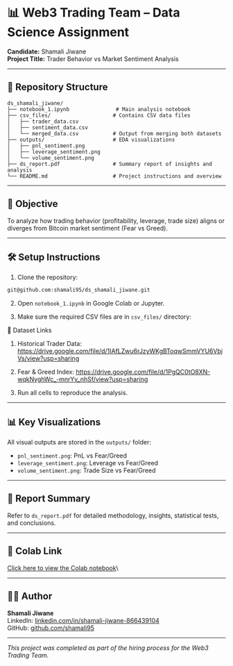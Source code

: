 # 📊 Web3 Trading Team – Data Science Assignment

**Candidate:** Shamali Jiwane\
**Project Title:** Trader Behavior vs Market Sentiment Analysis

---

## 📁 Repository Structure

```
ds_shamali_jiwane/
├── notebook_1.ipynb               # Main analysis notebook
├── csv_files/                    # Contains CSV data files
│   ├── trader_data.csv
│   ├── sentiment_data.csv
│   └── merged_data.csv           # Output from merging both datasets
├── outputs/                      # EDA visualizations
│   ├── pnl_sentiment.png
│   ├── leverage_sentiment.png
│   └── volume_sentiment.png
├── ds_report.pdf                 # Summary report of insights and analysis
└── README.md                     # Project instructions and overview
```

---

## 📌 Objective

To analyze how trading behavior (profitability, leverage, trade size) aligns or diverges from Bitcoin market sentiment (Fear vs Greed).

---

## 🛠️ Setup Instructions

1. Clone the repository:

```bash
git@github.com:shamali95/ds_shamali_jiwane.git
```

2. Open `notebook_1.ipynb` in Google Colab or Jupyter.

3. Make sure the required CSV files are in `csv_files/` directory:

📂 Dataset Links
   1. Historical Trader Data:
   https://drive.google.com/file/d/1IAfLZwu6rJzyWKgBToqwSmmVYU6VbjVs/view?usp=sharing
   2. Fear & Greed Index:
   https://drive.google.com/file/d/1PgQC0tO8XN-wqkNyghWc_-mnrYv_nhSf/view?usp=sharing
   

4. Run all cells to reproduce the analysis.

---

## 📊 Key Visualizations

All visual outputs are stored in the `outputs/` folder:

- `pnl_sentiment.png`: PnL vs Fear/Greed
- `leverage_sentiment.png`: Leverage vs Fear/Greed
- `volume_sentiment.png`: Trade Size vs Fear/Greed

---

## 📄 Report Summary

Refer to `ds_report.pdf` for detailed methodology, insights, statistical tests, and conclusions.

---

## 🔗 Colab Link

[Click here to view the Colab notebook](https://colab.research.google.com/drive/17mFtWy78y2_IPUr43v8ACnWppnNB-A1Z?usp=sharing)\


---

## 👩‍💻 Author

**Shamali Jiwane**\
LinkedIn: [linkedin.com/in/shamali-jiwane-866439104](https://www.linkedin.com/in/shamali-jiwane-866439104)\
GitHub: [github.com/shamali95](https://github.com/shamali95)

---

*This project was completed as part of the hiring process for the Web3 Trading Team.*

